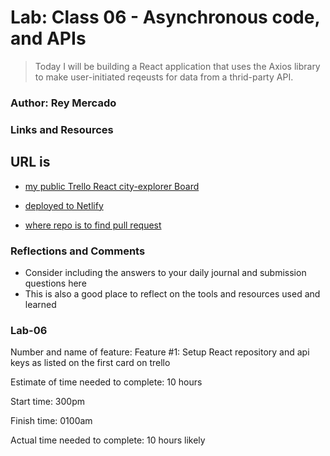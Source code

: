 # Lab: Class 06 - Asynchronous code, and APIs

> Today I will be building a React application that uses the Axios library to make user-initiated reqeusts for data from a thrid-party API.

### Author: Rey Mercado

### Links and Resources
## URL is 

* [my public Trello React city-explorer Board](https://trello.com/b/SnbYYlrq/301d81-city-explorer)

* [deployed to Netlify](https://reymercado.netlify.app/)

* [where repo is to find pull request](https://github.com/44thm0820/301d81-city-explorer)

### Reflections and Comments
* Consider including the answers to your daily journal and submission questions here
* This is also a good place to reflect on the tools and resources used and learned

### Lab-06

Number and name of feature: Feature #1: Setup React repository and api keys as listed on the first card on trello

Estimate of time needed to complete: 10 hours

Start time: 300pm

Finish time: 0100am

Actual time needed to complete: 10 hours likely

